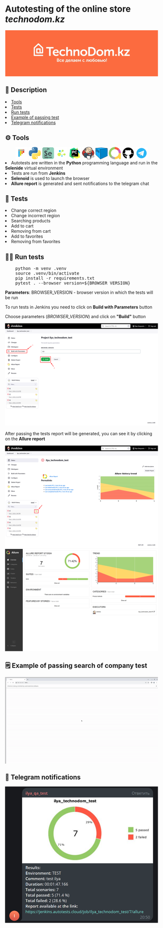 <h1>Autotesting of the online store <i>technodom.kz</i></h1>


<p align="center">
    <img src="design/logo.png">
</p>

<h2> 📖 Description</h2>
<li><a href="#tools">Tools</a></li>
<li><a href="#tests">Tests</a></li>
<li><a href="#run-tests">Run tests</a></li>
<li><a href="#test-example">Example of passing test</a></li>
<li><a href="#telegram-notification">Telegram notifications</a></li>


<h2 id="tools"> ⚙️ Tools</h2>
<div align="center">
    <img title="Pytest" width="40" src="design/pytest.png">
    <img title="Python" width="40" src="design/python.png">
    <img title="Selenium" width="40" src="design/selenium.png">
    <img title="Selene" width="40" src="design/selene.png">
    <img title="PyCharm" width="40" src="design/pycharm.png">
    <img title="Jenkins" width="40" height="40" src="design/jenkins.png">
    <img title="Selenoid" width="40" src="design/selenoid.png">
    <img title="Allure" width="40" src="design/allure.png">
    <img title="Github" width="40" src="design/github.png">
    <img title="Telegram" width="40" src="design/telegram.png">
</div>
<li><a>Autotests are written in the <b>Python</b> programming language and run in the <b>Selenide</b> virtual environment</a>
<li><a>Tests are run from <b>Jenkins</b></a>
<li><a><b>Selenoid</b> is used to launch the browser</a>
<li><a><b>Allure report</b> is generated and sent notifications to the telegram chat</a>


<h2 id="tests"> 🐞 Tests</h2>

<li><a> Change correct region</a>
<li><a> Change incorrect region</a>
<li><a> Searching products</a>
<li><a> Add to cart</a>
<li><a> Removing from cart</a>
<li><a> Add to favorites</a>
<li><a> Removing from favorites</a>


<h2 id="run-tests"> 🏃‍♂️ Run tests</h2>

<pre>
    python -m venv .venv
    source .venv/bin/activate
    pip install -r requirements.txt
    pytest . --browser_version=${BROWSER_VERSION}
</pre>
<p><b>Parameters</b>: 
    BROWSER_VERSION - browser version in which the tests will be run
</p>


<p>To run tests in Jenkins you need to click on <b>Build with Parameters</b> button</p>
<p>Сhoose parameters (<i>BROWSER_VERSION</i>) and click on <b>"Build"</b> button</p>
<img src="design/screenshot_1.png" alt="parameters">
<p>After passing the tests report will be generated, you can see it by clicking on the <b>Allure report</b></p>
<img src="design/screenshot_2.png" alt="allure-report">
<img src="design/screenshot_3.png" alt="allure-result">


<h2 id="test-example"> 🗒️ Example of passing search of company test</h2>
<img src="design/example.gif" alt="test">


<h2 id="telegram-notification"> 🔔 Telegram notifications</h2>
<img src="design/screenshot_4.png" alt="report-telegram">
